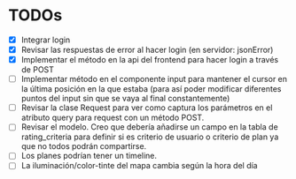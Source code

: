 # TODOs
- [x] Integrar login
- [x] Revisar las respuestas de error al hacer login (en servidor: jsonError)
- [x] Implementar el método en la api del frontend para hacer login a través de POST
- [ ] Implementar método en el componente input para mantener el cursor en la última posición en la que estaba (para así poder modificar diferentes puntos del input sin que se vaya al final constantemente)
- [ ] Revisar la clase Request para ver como captura los parámetros en el atributo query para request con un método POST.
- [ ] Revisar el modelo. Creo que debería añadirse un campo en la tabla de rating_criteria para definir si es criterio de usuario o criterio de plan ya que no todos podrán compartirse.
- [ ] Los planes podrían tener un timeline.
- [ ] La iluminación/color-tinte del mapa cambia según la hora del día